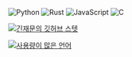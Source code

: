 ![Python](https://img.shields.io/badge/Python-3776AB?style=flat-square&logo=Python&logoColor=white)
![Rust](https://img.shields.io/badge/Rust-FFFFFF?style=flat-square&logo=Rust&logoColor=black)
![JavaScript](https://img.shields.io/badge/JavaScript-F7DF1E?style=flat-square&logo=JavaScript&logoColor=black)
![C](https://img.shields.io/badge/C-A8B9CC?style=flat-square&logo=C&logoColor=black)
<!-- ![Kotlin](https://img.shields.io/badge/Kotlin-0095D5?style=flat-square&logo=Kotlin&logoColor=white) -->


[![긴재문의 깃허브 스텟](https://github-readme-stats.vercel.app/api?username=jack7313&show_icons=true&theme=github_dark&locale=kr)](https://github.com/anuraghazra/github-readme-stats)

[![사용량이 많은 언어](https://github-readme-stats.vercel.app/api/top-langs/?username=jack7313&theme=github_dark&locale=kr&layout=compact)](https://github.com/anuraghazra/github-readme-stats)
